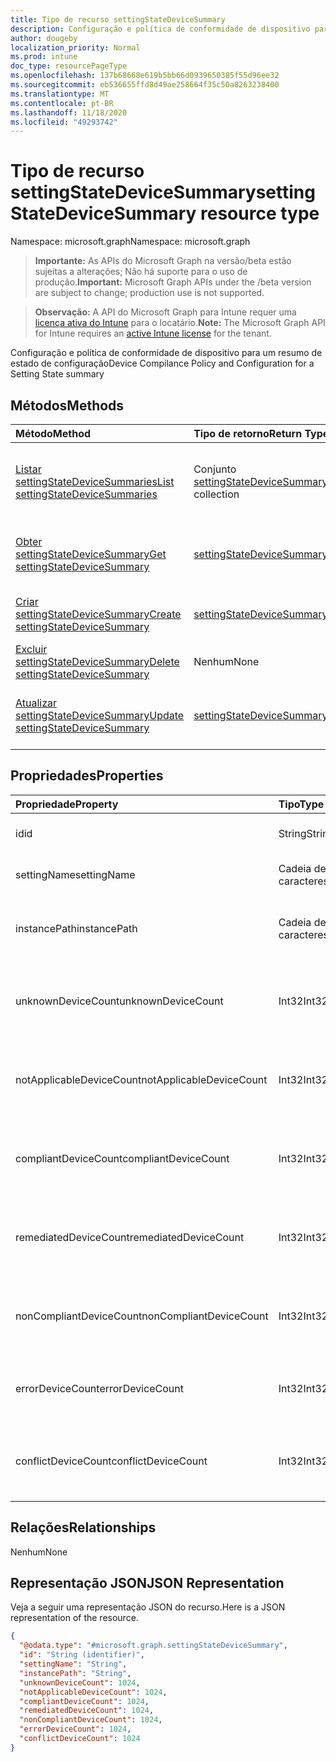 ```yaml
---
title: Tipo de recurso settingStateDeviceSummary
description: Configuração e política de conformidade de dispositivo para um resumo de estado de configuração
author: dougeby
localization_priority: Normal
ms.prod: intune
doc_type: resourcePageType
ms.openlocfilehash: 137b68668e619b5bb66d0939650385f55d96ee32
ms.sourcegitcommit: eb536655ffd8d49ae258664f35c50a8263238400
ms.translationtype: MT
ms.contentlocale: pt-BR
ms.lasthandoff: 11/18/2020
ms.locfileid: "49293742"
---
```

# <a name="settingstatedevicesummary-resource-type"></a><span data-ttu-id="4223c-103">Tipo de recurso settingStateDeviceSummary</span><span class="sxs-lookup"><span data-stu-id="4223c-103">settingStateDeviceSummary resource type</span></span>

<span data-ttu-id="4223c-104">Namespace: microsoft.graph</span><span class="sxs-lookup"><span data-stu-id="4223c-104">Namespace: microsoft.graph</span></span>

> <span data-ttu-id="4223c-105">**Importante:** As APIs do Microsoft Graph na versão/beta estão sujeitas a alterações; Não há suporte para o uso de produção.</span><span class="sxs-lookup"><span data-stu-id="4223c-105">**Important:** Microsoft Graph APIs under the /beta version are subject to change; production use is not supported.</span></span>

> <span data-ttu-id="4223c-106">**Observação:** A API do Microsoft Graph para Intune requer uma [licença ativa do Intune](https://go.microsoft.com/fwlink/?linkid=839381) para o locatário.</span><span class="sxs-lookup"><span data-stu-id="4223c-106">**Note:** The Microsoft Graph API for Intune requires an [active Intune license](https://go.microsoft.com/fwlink/?linkid=839381) for the tenant.</span></span>

<span data-ttu-id="4223c-107">Configuração e política de conformidade de dispositivo para um resumo de estado de configuração</span><span class="sxs-lookup"><span data-stu-id="4223c-107">Device Compilance Policy and Configuration for a Setting State summary</span></span>

## <a name="methods"></a><span data-ttu-id="4223c-108">Métodos</span><span class="sxs-lookup"><span data-stu-id="4223c-108">Methods</span></span>
|<span data-ttu-id="4223c-109">Método</span><span class="sxs-lookup"><span data-stu-id="4223c-109">Method</span></span>|<span data-ttu-id="4223c-110">Tipo de retorno</span><span class="sxs-lookup"><span data-stu-id="4223c-110">Return Type</span></span>|<span data-ttu-id="4223c-111">Descrição</span><span class="sxs-lookup"><span data-stu-id="4223c-111">Description</span></span>|
|:---|:---|:---|
|[<span data-ttu-id="4223c-112">Listar settingStateDeviceSummaries</span><span class="sxs-lookup"><span data-stu-id="4223c-112">List settingStateDeviceSummaries</span></span>](../api/intune-deviceconfig-settingstatedevicesummary-list.md)|<span data-ttu-id="4223c-113">Conjunto [settingStateDeviceSummary](../resources/intune-deviceconfig-settingstatedevicesummary.md)</span><span class="sxs-lookup"><span data-stu-id="4223c-113">[settingStateDeviceSummary](../resources/intune-deviceconfig-settingstatedevicesummary.md) collection</span></span>|<span data-ttu-id="4223c-114">Listar propriedades e relações de objetos de [settingStateDeviceSummary](../resources/intune-deviceconfig-settingstatedevicesummary.md).</span><span class="sxs-lookup"><span data-stu-id="4223c-114">List properties and relationships of the [settingStateDeviceSummary](../resources/intune-deviceconfig-settingstatedevicesummary.md) objects.</span></span>|
|[<span data-ttu-id="4223c-115">Obter settingStateDeviceSummary</span><span class="sxs-lookup"><span data-stu-id="4223c-115">Get settingStateDeviceSummary</span></span>](../api/intune-deviceconfig-settingstatedevicesummary-get.md)|[<span data-ttu-id="4223c-116">settingStateDeviceSummary</span><span class="sxs-lookup"><span data-stu-id="4223c-116">settingStateDeviceSummary</span></span>](../resources/intune-deviceconfig-settingstatedevicesummary.md)|<span data-ttu-id="4223c-117">Ler propriedades e relações de objetos de [settingStateDeviceSummary](../resources/intune-deviceconfig-settingstatedevicesummary.md).</span><span class="sxs-lookup"><span data-stu-id="4223c-117">Read properties and relationships of the [settingStateDeviceSummary](../resources/intune-deviceconfig-settingstatedevicesummary.md) object.</span></span>|
|[<span data-ttu-id="4223c-118">Criar settingStateDeviceSummary</span><span class="sxs-lookup"><span data-stu-id="4223c-118">Create settingStateDeviceSummary</span></span>](../api/intune-deviceconfig-settingstatedevicesummary-create.md)|[<span data-ttu-id="4223c-119">settingStateDeviceSummary</span><span class="sxs-lookup"><span data-stu-id="4223c-119">settingStateDeviceSummary</span></span>](../resources/intune-deviceconfig-settingstatedevicesummary.md)|<span data-ttu-id="4223c-120">Criar um novo objeto de [settingStateDeviceSummary](../resources/intune-deviceconfig-settingstatedevicesummary.md).</span><span class="sxs-lookup"><span data-stu-id="4223c-120">Create a new [settingStateDeviceSummary](../resources/intune-deviceconfig-settingstatedevicesummary.md) object.</span></span>|
|[<span data-ttu-id="4223c-121">Excluir settingStateDeviceSummary</span><span class="sxs-lookup"><span data-stu-id="4223c-121">Delete settingStateDeviceSummary</span></span>](../api/intune-deviceconfig-settingstatedevicesummary-delete.md)|<span data-ttu-id="4223c-122">Nenhum</span><span class="sxs-lookup"><span data-stu-id="4223c-122">None</span></span>|<span data-ttu-id="4223c-123">Excluir [settingStateDeviceSummary](../resources/intune-deviceconfig-settingstatedevicesummary.md).</span><span class="sxs-lookup"><span data-stu-id="4223c-123">Deletes a [settingStateDeviceSummary](../resources/intune-deviceconfig-settingstatedevicesummary.md).</span></span>|
|[<span data-ttu-id="4223c-124">Atualizar settingStateDeviceSummary</span><span class="sxs-lookup"><span data-stu-id="4223c-124">Update settingStateDeviceSummary</span></span>](../api/intune-deviceconfig-settingstatedevicesummary-update.md)|[<span data-ttu-id="4223c-125">settingStateDeviceSummary</span><span class="sxs-lookup"><span data-stu-id="4223c-125">settingStateDeviceSummary</span></span>](../resources/intune-deviceconfig-settingstatedevicesummary.md)|<span data-ttu-id="4223c-126">Atualizar as propriedades de um objeto de [settingStateDeviceSummary](../resources/intune-deviceconfig-settingstatedevicesummary.md).</span><span class="sxs-lookup"><span data-stu-id="4223c-126">Update the properties of a [settingStateDeviceSummary](../resources/intune-deviceconfig-settingstatedevicesummary.md) object.</span></span>|

## <a name="properties"></a><span data-ttu-id="4223c-127">Propriedades</span><span class="sxs-lookup"><span data-stu-id="4223c-127">Properties</span></span>
|<span data-ttu-id="4223c-128">Propriedade</span><span class="sxs-lookup"><span data-stu-id="4223c-128">Property</span></span>|<span data-ttu-id="4223c-129">Tipo</span><span class="sxs-lookup"><span data-stu-id="4223c-129">Type</span></span>|<span data-ttu-id="4223c-130">Descrição</span><span class="sxs-lookup"><span data-stu-id="4223c-130">Description</span></span>|
|:---|:---|:---|
|<span data-ttu-id="4223c-131">id</span><span class="sxs-lookup"><span data-stu-id="4223c-131">id</span></span>|<span data-ttu-id="4223c-132">String</span><span class="sxs-lookup"><span data-stu-id="4223c-132">String</span></span>|<span data-ttu-id="4223c-133">Chave da entidade.</span><span class="sxs-lookup"><span data-stu-id="4223c-133">Key of the entity.</span></span>|
|<span data-ttu-id="4223c-134">settingName</span><span class="sxs-lookup"><span data-stu-id="4223c-134">settingName</span></span>|<span data-ttu-id="4223c-135">Cadeia de caracteres</span><span class="sxs-lookup"><span data-stu-id="4223c-135">String</span></span>|<span data-ttu-id="4223c-136">Nome da configuração</span><span class="sxs-lookup"><span data-stu-id="4223c-136">Name of the setting</span></span>|
|<span data-ttu-id="4223c-137">instancePath</span><span class="sxs-lookup"><span data-stu-id="4223c-137">instancePath</span></span>|<span data-ttu-id="4223c-138">Cadeia de caracteres</span><span class="sxs-lookup"><span data-stu-id="4223c-138">String</span></span>|<span data-ttu-id="4223c-139">Nome de InstancePath para a configuração</span><span class="sxs-lookup"><span data-stu-id="4223c-139">Name of the InstancePath for the setting</span></span>|
|<span data-ttu-id="4223c-140">unknownDeviceCount</span><span class="sxs-lookup"><span data-stu-id="4223c-140">unknownDeviceCount</span></span>|<span data-ttu-id="4223c-141">Int32</span><span class="sxs-lookup"><span data-stu-id="4223c-141">Int32</span></span>|<span data-ttu-id="4223c-142">Contagem desconhecida de dispositivos para a configuração</span><span class="sxs-lookup"><span data-stu-id="4223c-142">Device Unkown count for the setting</span></span>|
|<span data-ttu-id="4223c-143">notApplicableDeviceCount</span><span class="sxs-lookup"><span data-stu-id="4223c-143">notApplicableDeviceCount</span></span>|<span data-ttu-id="4223c-144">Int32</span><span class="sxs-lookup"><span data-stu-id="4223c-144">Int32</span></span>|<span data-ttu-id="4223c-145">Contagem não aplicável ao dispositivo para a configuração</span><span class="sxs-lookup"><span data-stu-id="4223c-145">Device Not Applicable count for the setting</span></span>|
|<span data-ttu-id="4223c-146">compliantDeviceCount</span><span class="sxs-lookup"><span data-stu-id="4223c-146">compliantDeviceCount</span></span>|<span data-ttu-id="4223c-147">Int32</span><span class="sxs-lookup"><span data-stu-id="4223c-147">Int32</span></span>|<span data-ttu-id="4223c-148">Contagem de dispositivo em conformidade para a configuração</span><span class="sxs-lookup"><span data-stu-id="4223c-148">Device Compliant count for the setting</span></span>|
|<span data-ttu-id="4223c-149">remediatedDeviceCount</span><span class="sxs-lookup"><span data-stu-id="4223c-149">remediatedDeviceCount</span></span>|<span data-ttu-id="4223c-150">Int32</span><span class="sxs-lookup"><span data-stu-id="4223c-150">Int32</span></span>|<span data-ttu-id="4223c-151">Contagem de dispositivo em conformidade para a configuração</span><span class="sxs-lookup"><span data-stu-id="4223c-151">Device Compliant count for the setting</span></span>|
|<span data-ttu-id="4223c-152">nonCompliantDeviceCount</span><span class="sxs-lookup"><span data-stu-id="4223c-152">nonCompliantDeviceCount</span></span>|<span data-ttu-id="4223c-153">Int32</span><span class="sxs-lookup"><span data-stu-id="4223c-153">Int32</span></span>|<span data-ttu-id="4223c-154">Contagem de dispositivo sem conformidade para a configuração</span><span class="sxs-lookup"><span data-stu-id="4223c-154">Device NonCompliant count for the setting</span></span>|
|<span data-ttu-id="4223c-155">errorDeviceCount</span><span class="sxs-lookup"><span data-stu-id="4223c-155">errorDeviceCount</span></span>|<span data-ttu-id="4223c-156">Int32</span><span class="sxs-lookup"><span data-stu-id="4223c-156">Int32</span></span>|<span data-ttu-id="4223c-157">Contagem de erros de dispositivo para a configuração</span><span class="sxs-lookup"><span data-stu-id="4223c-157">Device error count for the setting</span></span>|
|<span data-ttu-id="4223c-158">conflictDeviceCount</span><span class="sxs-lookup"><span data-stu-id="4223c-158">conflictDeviceCount</span></span>|<span data-ttu-id="4223c-159">Int32</span><span class="sxs-lookup"><span data-stu-id="4223c-159">Int32</span></span>|<span data-ttu-id="4223c-160">Contagem de erro de conflito de dispositivo para a configuração</span><span class="sxs-lookup"><span data-stu-id="4223c-160">Device conflict error count for the setting</span></span>|

## <a name="relationships"></a><span data-ttu-id="4223c-161">Relações</span><span class="sxs-lookup"><span data-stu-id="4223c-161">Relationships</span></span>
<span data-ttu-id="4223c-162">Nenhum</span><span class="sxs-lookup"><span data-stu-id="4223c-162">None</span></span>

## <a name="json-representation"></a><span data-ttu-id="4223c-163">Representação JSON</span><span class="sxs-lookup"><span data-stu-id="4223c-163">JSON Representation</span></span>
<span data-ttu-id="4223c-164">Veja a seguir uma representação JSON do recurso.</span><span class="sxs-lookup"><span data-stu-id="4223c-164">Here is a JSON representation of the resource.</span></span>
<!-- {
  "blockType": "resource",
  "keyProperty": "id",
  "@odata.type": "microsoft.graph.settingStateDeviceSummary"
}
-->
``` json
{
  "@odata.type": "#microsoft.graph.settingStateDeviceSummary",
  "id": "String (identifier)",
  "settingName": "String",
  "instancePath": "String",
  "unknownDeviceCount": 1024,
  "notApplicableDeviceCount": 1024,
  "compliantDeviceCount": 1024,
  "remediatedDeviceCount": 1024,
  "nonCompliantDeviceCount": 1024,
  "errorDeviceCount": 1024,
  "conflictDeviceCount": 1024
}
```




